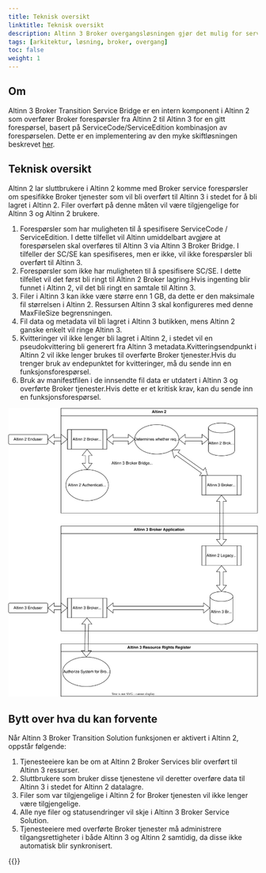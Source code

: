 ```yaml
---
title: Teknisk oversikt
linktitle: Teknisk oversikt
description: Altinn 3 Broker overgangsløsningen gjør det mulig for serviceeiere som eier Broker tjenester i Altinn 2 å peke disse tjenestene mot Altinn 3 ved hjelp av en intern Altinn 2 bro.
tags: [arkitektur, løsning, broker, overgang]
toc: false
weight: 1
---
```


## Om

Altinn 3 Broker Transition Service Bridge er en intern komponent i Altinn 2 som overfører Broker forespørsler fra Altinn 2 til Altinn 3 for en gitt forespørsel, basert på ServiceCode/ServiceEdition kombinasjon av forespørselen.
Dette er en implementering av den myke skiftløsningen beskrevet [her](../../solution-architecture/#myk-overgang-fra-altinn-2-til-altinn-3).

## Teknisk oversikt

Altinn 2 lar sluttbrukere i Altinn 2 komme med Broker service forespørsler om spesifikke Broker tjenester som vil bli overført til Altinn 3 i stedet for å bli lagret i Altinn 2.
Filer overført på denne måten vil være tilgjengelige for Altinn 3 og Altinn 2 brukere.


1. Forespørsler som har muligheten til å spesifisere ServiceCode / ServiceEdition.
I dette tilfellet vil Altinn umiddelbart avgjøre at forespørselen skal overføres til Altinn 3 via Altinn 3 Broker Bridge.
I tilfeller der SC/SE kan spesifiseres, men er ikke, vil ikke forespørsler bli overført til Altinn 3.
2. Forespørsler som ikke har muligheten til å spesifisere SC/SE.
I dette tilfellet vil det først bli ringt til Altinn 2  Broker lagring.Hvis ingenting blir funnet i Altinn 2, vil det bli ringt en samtale til Altinn 3.
3. Filer i Altinn 3 kan ikke være større enn 1 GB, da dette er den maksimale fil størrelsen i Altinn 2. Ressursen Altinn 3 skal konfigureres med denne MaxFileSize begrensningen.
4. Fil data og metadata vil bli lagret i Altinn 3 butikken, mens Altinn 2 ganske enkelt vil ringe Altinn 3.
5. Kvitteringer vil ikke lenger bli lagret i Altinn 2, i stedet vil en pseudokvittering bli generert fra Altinn 3 metadata.Kvitteringsendpunkt i Altinn 2 vil ikke lenger brukes til overførte Broker tjenester.Hvis du trenger bruk av endepunktet for kvitteringer, må du sende inn en funksjonsforespørsel.
6. Bruk av manifestfilen i de innsendte fil data er utdatert i Altinn 3 og overførte Broker tjenester.Hvis dette er et kritisk krav, kan du sende inn en funksjonsforespørsel.

<img src="altinn3-broker-transition-flowchart.svg" />

## Bytt over  hva du kan forvente
Når Altinn 3 Broker Transition Solution funksjonen er aktivert i Altinn 2, oppstår følgende:
1. Tjenesteeiere kan be om at Altinn 2 Broker Services blir overført til Altinn 3 ressurser.
2. Sluttbrukere som bruker disse tjenestene vil deretter overføre data til Altinn 3 i stedet for Altinn 2 datalagre.
3. Filer som var tilgjengelige i Altinn 2 for Broker tjenesten vil ikke lenger være tilgjengelige.
4. Alle nye filer og statusendringer vil skje i Altinn 3 Broker Service Solution.
5. Tjenesteeiere med overførte Broker tjenester må administrere tilgangsrettigheter i både Altinn 3 og Altinn 2 samtidig, da disse ikke automatisk blir synkronisert.

{{<children />}}


